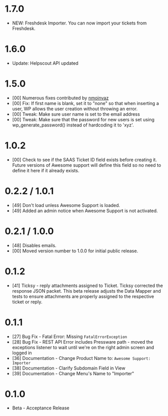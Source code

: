 # 1.7.0
- NEW: Freshdesk Importer. You can now import your tickets from Freshdesk.

# 1.6.0
- Update: Helpscout API updated

# 1.5.0
- [00] Numerous fixes contributed by [nmoinvaz ](https://github.com/nmoinvaz)
- [00] Fix: If first name is blank, set it to "none" so that when inserting a user, WP allows the user creation without throwing an error.
- [00] Tweak: Make sure user name is set to the email address
- [00] Tweak: Make sure that the password for new users is set using wp_generate_password() instead of hardcoding it to 'xyz'.

# 1.0.2
- [00] Check to see if the SAAS Ticket ID field exists before creating it.  Future versions of Awesome support will define this field so no need to define it here if it already exists.

# 0.2.2 / 1.0.1

- [49] Don't load unless Awesome Support is loaded.
- [49] Added an admin notice when Awesome Support is not activated.

# 0.2.1 / 1.0.0

- [48] Disables emails.
- [00] Moved version number to 1.0.0 for initial public release.

# 0.1.2

- [41] Ticksy - reply attachments assigned to Ticket. Ticksy corrected the response JSON packet. This beta release adjusts the Data Mapper and tests to ensure attachments are properly assigned to the respective ticket or reply.

# 0.1.1

- [27] Bug Fix - Fatal Error: Missing `FatalErrorException`
- [28] Bug Fix - REST API Error includes Pressware path - moved the exceptions listener to wait until we're on the right admin screen and logged in
- [36] Documentation - Change Product Name to: `Awesome Support: Importer`
- [38] Documentation - Clarify Subdomain Field in View
- [39] Documentation - Change Menu's Name to "Importer"

# 0.1.0

- Beta - Acceptance Release
